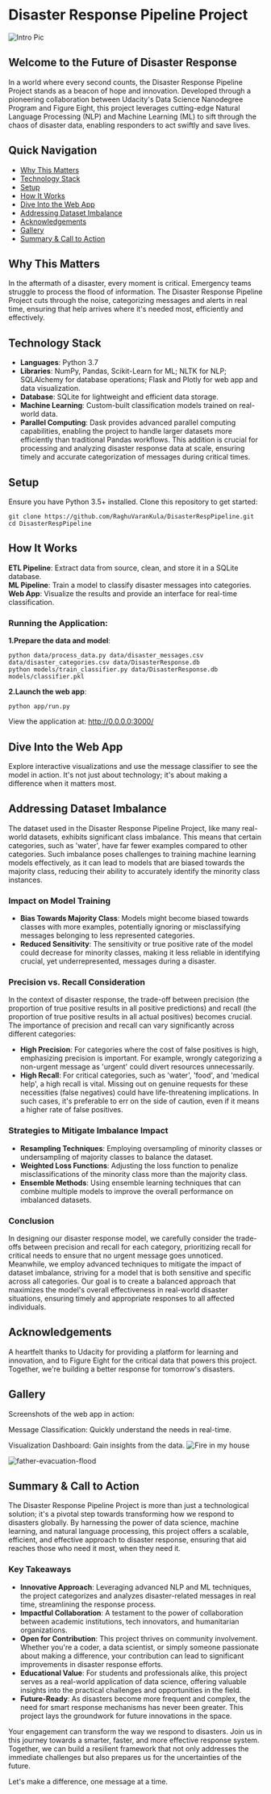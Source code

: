# Disaster Response Pipeline Project

![Intro Pic](screenshots_app/Home_page.png)

## Welcome to the Future of Disaster Response

In a world where every second counts, the Disaster Response Pipeline Project stands as a beacon of hope and innovation. Developed through a pioneering collaboration between Udacity's Data Science Nanodegree Program and Figure Eight, this project leverages cutting-edge Natural Language Processing (NLP) and Machine Learning (ML) to sift through the chaos of disaster data, enabling responders to act swiftly and save lives.

## Quick Navigation

- [Why This Matters](#why-this-matters)
- [Technology Stack](#technology-stack)
- [Setup](#setup)
- [How It Works](#how-it-works)
- [Dive Into the Web App](#dive-into-the-web-app)
- [Addressing Dataset Imbalance](#Addressing-Dataset-Imbalance)
- [Acknowledgements](#acknowledgements)
- [Gallery](#gallery)
- [Summary & Call to Action](#summary--call-to-action)

## Why This Matters

In the aftermath of a disaster, every moment is critical. Emergency teams struggle to process the flood of information. The Disaster Response Pipeline Project cuts through the noise, categorizing messages and alerts in real time, ensuring that help arrives where it's needed most, efficiently and effectively.

## Technology Stack

- **Languages**: Python 3.7
- **Libraries**: NumPy, Pandas, Scikit-Learn for ML; NLTK for NLP; SQLAlchemy for database operations; Flask and Plotly for web app and data visualization.
- **Database**: SQLite for lightweight and efficient data storage.
- **Machine Learning**: Custom-built classification models trained on real-world data.
- **Parallel Computing**: Dask provides advanced parallel computing capabilities, enabling the project to handle larger datasets more efficiently than traditional Pandas workflows. This addition is crucial for processing and analyzing disaster response data at scale, ensuring timely and accurate categorization of messages during critical times.

## Setup

Ensure you have Python 3.5+ installed. Clone this repository to get started:

```shell
git clone https://github.com/RaghuVaranKula/DisasterRespPipeline.git
cd DisasterRespPipeline
```

## How It Works

**ETL Pipeline**: Extract data from source, clean, and store it in a SQLite database.        
**ML Pipeline**: Train a model to classify disaster messages into categories.          
**Web App**: Visualize the results and provide an interface for real-time classification.

### Running the Application:
**1.Prepare the data and model**:

```shell
python data/process_data.py data/disaster_messages.csv data/disaster_categories.csv data/DisasterResponse.db
python models/train_classifier.py data/DisasterResponse.db models/classifier.pkl
```
**2.Launch the web app**:
```shell
python app/run.py
```

View the application at: http://0.0.0.0:3000/

## Dive Into the Web App
Explore interactive visualizations and use the message classifier to see the model in action. It's not just about technology; it's about making a difference when it matters most.

## Addressing Dataset Imbalance

The dataset used in the Disaster Response Pipeline Project, like many real-world datasets, exhibits significant class imbalance. This means that certain categories, such as 'water', have far fewer examples compared to other categories. Such imbalance poses challenges to training machine learning models effectively, as it can lead to models that are biased towards the majority class, reducing their ability to accurately identify the minority class instances.

### Impact on Model Training

- **Bias Towards Majority Class**: Models might become biased towards classes with more examples, potentially ignoring or misclassifying messages belonging to less represented categories.
- **Reduced Sensitivity**: The sensitivity or true positive rate of the model could decrease for minority classes, making it less reliable in identifying crucial, yet underrepresented, messages during a disaster.

### Precision vs. Recall Consideration

In the context of disaster response, the trade-off between precision (the proportion of true positive results in all positive predictions) and recall (the proportion of true positive results in all actual positives) becomes crucial. The importance of precision and recall can vary significantly across different categories:

- **High Precision**: For categories where the cost of false positives is high, emphasizing precision is important. For example, wrongly categorizing a non-urgent message as 'urgent' could divert resources unnecessarily.
- **High Recall**: For critical categories, such as 'water', 'food', and 'medical help', a high recall is vital. Missing out on genuine requests for these necessities (false negatives) could have life-threatening implications. In such cases, it's preferable to err on the side of caution, even if it means a higher rate of false positives.

### Strategies to Mitigate Imbalance Impact

- **Resampling Techniques**: Employing oversampling of minority classes or undersampling of majority classes to balance the dataset.
- **Weighted Loss Functions**: Adjusting the loss function to penalize misclassifications of the minority class more than the majority class.
- **Ensemble Methods**: Using ensemble learning techniques that can combine multiple models to improve the overall performance on imbalanced datasets.

### Conclusion

In designing our disaster response model, we carefully consider the trade-offs between precision and recall for each category, prioritizing recall for critical needs to ensure that no urgent message goes unnoticed. Meanwhile, we employ advanced techniques to mitigate the impact of dataset imbalance, striving for a model that is both sensitive and specific across all categories. Our goal is to create a balanced approach that maximizes the model's overall effectiveness in real-world disaster situations, ensuring timely and appropriate responses to all affected individuals.


## Acknowledgements
A heartfelt thanks to Udacity for providing a platform for learning and innovation, and to Figure Eight for the critical data that powers this project. Together, we're building a better response for tomorrow's disasters.

## Gallery
Screenshots of the web app in action:

Message Classification: Quickly understand the needs in real-time.

Visualization Dashboard: Gain insights from the data.
![Fire in my house](<screenshots_app/Screenshot 2024-02-04 205726.png>)

![father-evacuation-flood](<screenshots_app/Screenshot 2024-02-04 210614.png>)

## Summary & Call to Action

The Disaster Response Pipeline Project is more than just a technological solution; it's a pivotal step towards transforming how we respond to disasters globally. By harnessing the power of data science, machine learning, and natural language processing, this project offers a scalable, efficient, and effective approach to disaster response, ensuring that aid reaches those who need it most, when they need it.

### Key Takeaways

- **Innovative Approach**: Leveraging advanced NLP and ML techniques, the project categorizes and analyzes disaster-related messages in real time, streamlining the response process.
- **Impactful Collaboration**: A testament to the power of collaboration between academic institutions, tech innovators, and humanitarian organizations.
- **Open for Contribution**: This project thrives on community involvement. Whether you're a coder, a data scientist, or simply someone passionate about making a difference, your contribution can lead to significant improvements in disaster response efforts.
- **Educational Value**: For students and professionals alike, this project serves as a real-world application of data science, offering valuable insights into the practical challenges and opportunities in the field.
- **Future-Ready**: As disasters become more frequent and complex, the need for smart response mechanisms has never been greater. This project lays the groundwork for future innovations in the space.

Your engagement can transform the way we respond to disasters. Join us in this journey towards a smarter, faster, and more effective response system. Together, we can build a resilient framework that not only addresses the immediate challenges but also prepares us for the uncertainties of the future.

Let's make a difference, one message at a time.